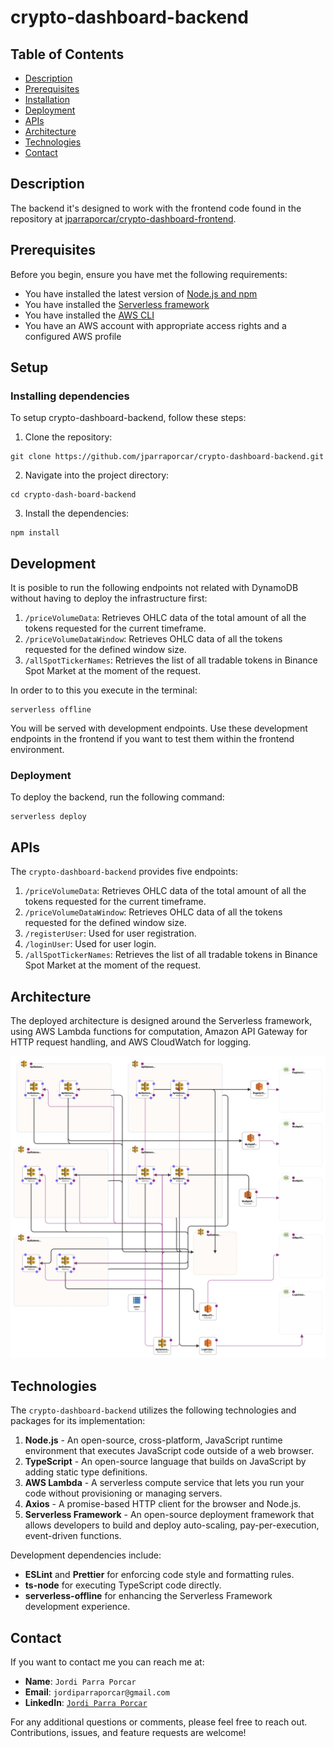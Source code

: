 # crypto-dashboard-backend

## Table of Contents
- [Description](#description)
- [Prerequisites](#prerequisites)
- [Installation](#installation)
- [Deployment](#deployment)
- [APIs](#apis)
- [Architecture](#architecture)
- [Technologies](#technologies)
- [Contact](#contact)

## Description

The backend it's designed to work with the frontend code found in the repository at [jparraporcar/crypto-dashboard-frontend](https://github.com/jparraporcar/crypto-dashboard-frontend).


## Prerequisites

Before you begin, ensure you have met the following requirements:

- You have installed the latest version of [Node.js and npm](https://nodejs.org/)
- You have installed the [Serverless framework](https://www.serverless.com/framework/docs/getting-started/)
- You have installed the [AWS CLI](https://aws.amazon.com/cli/)
- You have an AWS account with appropriate access rights and a configured AWS profile

## Setup

### Installing dependencies

To setup crypto-dashboard-backend, follow these steps:

1. Clone the repository:

```
git clone https://github.com/jparraporcar/crypto-dashboard-backend.git
```

2. Navigate into the project directory:

```
cd crypto-dash-board-backend
```

3. Install the dependencies:

```
npm install
```

## Development

It is posible to run the following endpoints not related with DynamoDB without having to deploy the infrastructure first:

1. `/priceVolumeData`: Retrieves OHLC data of the total amount of all the tokens requested for the current timeframe.
2. `/priceVolumeDataWindow`: Retrieves OHLC data of all the tokens requested for the defined window size.
3. `/allSpotTickerNames`: Retrieves the list of all tradable tokens in Binance Spot Market at the moment of the request.

In order to to this you execute in the terminal:

```
serverless offline
```

You will be served with development endpoints. Use these development endpoints in the frontend if you want to test them within the frontend environment.


### Deployment

To deploy the backend, run the following command:

```
serverless deploy

```

## APIs

The `crypto-dashboard-backend` provides five endpoints:

1. `/priceVolumeData`: Retrieves OHLC data of the total amount of all the tokens requested for the current timeframe.
2. `/priceVolumeDataWindow`: Retrieves OHLC data of all the tokens requested for the defined window size.
3. `/registerUser`: Used for user registration.
4. `/loginUser`: Used for user login.
5. `/allSpotTickerNames`: Retrieves the list of all tradable tokens in Binance Spot Market at the moment of the request.

## Architecture

The deployed architecture is designed around the Serverless framework, using AWS Lambda functions for computation, Amazon API Gateway for HTTP request handling, and AWS CloudWatch for logging.

![Infrastructure Diagram](./screenshots/diagram.jpg)

## Technologies

The `crypto-dashboard-backend` utilizes the following technologies and packages for its implementation:

1. **Node.js** - An open-source, cross-platform, JavaScript runtime environment that executes JavaScript code outside of a web browser.
2. **TypeScript** - An open-source language that builds on JavaScript by adding static type definitions.
3. **AWS Lambda** - A serverless compute service that lets you run your code without provisioning or managing servers.
4. **Axios** - A promise-based HTTP client for the browser and Node.js.
5. **Serverless Framework** - An open-source deployment framework that allows developers to build and deploy auto-scaling, pay-per-execution, event-driven functions.

Development dependencies include:

- **ESLint** and **Prettier** for enforcing code style and formatting rules.
- **ts-node** for executing TypeScript code directly.
- **serverless-offline** for enhancing the Serverless Framework development experience.

## Contact

If you want to contact me you can reach me at:

- **Name**: `Jordi Parra Porcar`
- **Email**: `jordiparraporcar@gmail.com`
- **LinkedIn**: [`Jordi Parra Porcar`](https://www.linkedin.com/in/jordiparraporcar/)

For any additional questions or comments, please feel free to reach out. Contributions, issues, and feature requests are welcome!
